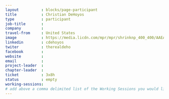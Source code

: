 ```yaml
---
layout          : blocks/page-participant
title           : Christian DeHoyos
type            : participant
job-title       :
company         :
travel-from     : United States
image           : https://media.licdn.com/mpr/mpr/shrinknp_400_400/AAEAAQAAAAAAAAyZAAAAJGJmZmJjYjY4LTU5NDgtNGE4ZC1hMzkwLWRjMzA2Zjc0MDg2MA.jpg
linkedin        : cdehoyos
twiter          : therealdeho
facebook        :
website         :
email           :
project-leader  :
chapter-leader  :
ticket          : 3x8h
status          : empty
working-sessions:
# add above a comma delimited list of the Working Sessions you would like to attend (use the session's title)
---
```


<!-- put more details about participant here -->
